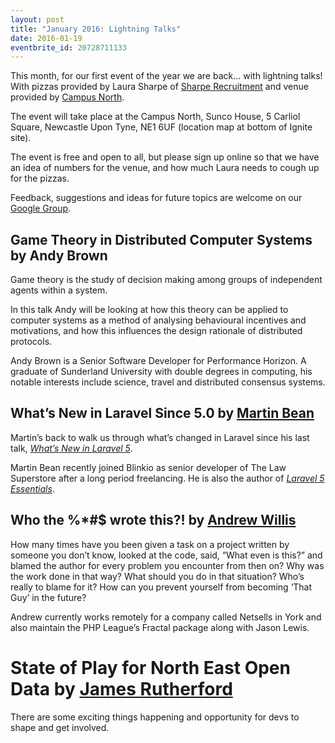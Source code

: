 ```yaml
---
layout: post
title: "January 2016: Lightning Talks"
date: 2016-01-19
eventbrite_id: 20728711133
---
```

This month, for our first event of the year we are back… with lightning talks!
With pizzas provided by Laura Sharpe of [Sharpe Recruitment][1] and venue provided by [Campus North][2]. 
 
The event will take place at the Campus North, Sunco House, 5 Carliol Square, Newcastle Upon Tyne, NE1 6UF (location map at bottom of Ignite site).

The event is free and open to all, but please sign up online so that we have an idea of numbers for the venue, and how much Laura needs to cough up for the pizzas.

Feedback, suggestions and ideas for future topics are welcome on our [Google Group][3].

## Game Theory in Distributed Computer Systems by Andy Brown
 
Game theory is the study of decision making among groups of independent agents within a system.

In this talk Andy will be looking at how this theory can be applied to computer systems as a method of analysing behavioural incentives and motivations, and how this influences the design rationale of distributed protocols.

Andy Brown is a Senior Software Developer for Performance Horizon.
A graduate of Sunderland University with double degrees in computing, his notable interests include science, travel and distributed consensus systems.
 
## What’s New in Laravel Since 5.0 by [Martin Bean][4]
 
Martin’s back to walk us through what’s changed in Laravel since his last talk, _[What’s New in Laravel 5][7]_.
 
Martin Bean recently joined Blinkio as senior developer of The Law Superstore after a long period freelancing.
He is also the author of _[Laravel 5 Essentials][6]_.

## Who the %*#$ wrote this?! by [Andrew Willis][5]

How many times have you been given a task on a project written by someone you don’t know, looked at the code, said, “What even is this?” and blamed the author for every problem you encounter from then on?
Why was the work done in that way?
What should you do in that situation?
Who’s really to blame for it?
How can you prevent yourself from becoming ‘That Guy’ in the future?

Andrew currently works remotely for a company called Netsells in York and also maintain the PHP League’s Fractal package along with Jason Lewis.

# State of Play for North East Open Data by [James Rutherford][8]

There are some exciting things happening and opportunity for devs to shape and get involved.

[1]: http://sharperecruitment.co.uk/
[2]: http://ignite100.com/
[3]: http://groups.google.com/group/php-north-east
[4]: https://twitter.com/martinbean
[5]: https://twitter.com/ilovefluffy
[6]: https://www.packtpub.com/web-development/laravel-5-essentials
[7]: http://phpne.org.uk/2014/09/16/silverstripe-and-whats-new-in-laravel-5.html
[8]: https://twitter.com/jtruk
